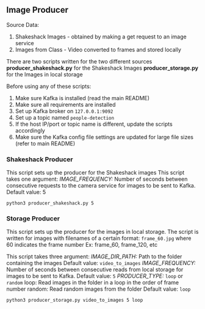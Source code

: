 ## Image Producer
Source Data:
1) Shakeshack Images - obtained by making a get request to an image service
2) Images from Class - Video converted to frames and stored locally

There are two scripts written for the two different sources
**producer_shakeshack.py** for the Shakeshack Images
**producer_storage.py** for the Images in local storage

Before using any of these scripts:
1) Make sure Kafka is installed (read the main README)
2) Make sure all requirements are installed
3) Set up Kafka broker on `127.0.0.1:9092`
4) Set up a topic named `people-detection`
5) If the host IP/port or topic name is different, update the scripts accordingly
6) Make sure the Kafka config file settings are updated for large file sizes (refer to main README)

### Shakeshack Producer
This script sets up the producer for the Shakeshack images
This script takes one argument:
*IMAGE_FREQUENCY:* Number of seconds between consecutive requests
to the camera service for images to be sent to Kafka.
Default value: 5

```
python3 producer_shakeshack.py 5
```

### Storage Producer
This script sets up the producer for the images in local storage.
The script is written for images with filenames of a certain format:
`frame_60.jpg` where 60 indicates the frame number
Ex: frame_60, frame_120, etc

This script takes three argument:
*IMAGE_DIR_PATH:* Path to the folder containing the images
Default value: `video_to_images`
*IMAGE_FREQUENCY:* Number of seconds between consecutive reads from local storage
for images to be sent to Kafka.
Default value: `5`
*PRODUCER_TYPE:* `loop` or `random`
loop: Read images in the folder in a loop in the order of frame number
random: Read random images from the folder
Default value: `loop`

```
python3 producer_storage.py video_to_images 5 loop
```
